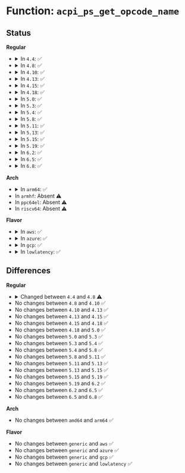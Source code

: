 # Function: <code>acpi_ps_get_opcode_name</code>

## Status
<b>Regular</b>
<ul>
<li>
<details>
<summary>In <code>4.4</code>: ✅</summary>

```c
char *acpi_ps_get_opcode_name(u16 opcode);
```

**Collision:** Unique Global

**Inline:** No

**Transformation:** False

**Instances:**

```
In drivers/acpi/acpica/psopinfo.c (ffffffff814a1b6d)
Location: drivers/acpi/acpica/psopinfo.c:161
Inline: False
Direct callers:
  - drivers/acpi/acpica/dsopcode.c:acpi_ds_init_buffer_field
  - drivers/acpi/acpica/dsopcode.c:acpi_ds_eval_buffer_field_operands
  - drivers/acpi/acpica/dswexec.c:acpi_ds_exec_end_op
  - drivers/acpi/acpica/exoparg1.c:acpi_ex_opcode_1A_1T_1R
  - drivers/acpi/acpica/exoparg1.c:acpi_ex_opcode_1A_0T_1R
```
**Symbols:**

```
ffffffff814a1b6d-ffffffff814a1b7f: acpi_ps_get_opcode_name (STB_GLOBAL)
```
</details>
</li>
<li>
<details>
<summary>In <code>4.8</code>: ✅</summary>

```c
const char *acpi_ps_get_opcode_name(u16 opcode);
```

**Collision:** Unique Global

**Inline:** No

**Transformation:** False

**Instances:**

```
In drivers/acpi/acpica/psopinfo.c (ffffffff814f0e86)
Location: drivers/acpi/acpica/psopinfo.c:161
Inline: False
Direct callers:
  - drivers/acpi/acpica/dsopcode.c:acpi_ds_eval_buffer_field_operands
  - drivers/acpi/acpica/dsopcode.c:acpi_ds_init_buffer_field
  - drivers/acpi/acpica/dswexec.c:acpi_ds_exec_end_op
  - drivers/acpi/acpica/exoparg1.c:acpi_ex_opcode_1A_0T_1R
  - drivers/acpi/acpica/exoparg1.c:acpi_ex_opcode_1A_1T_1R
```
**Symbols:**

```
ffffffff814f0e86-ffffffff814f0e98: acpi_ps_get_opcode_name (STB_GLOBAL)
```
</details>
</li>
<li>
<details>
<summary>In <code>4.10</code>: ✅</summary>

```c
const char *acpi_ps_get_opcode_name(u16 opcode);
```

**Collision:** Unique Global

**Inline:** No

**Transformation:** False

**Instances:**

```
In drivers/acpi/acpica/psopinfo.c (ffffffff815138db)
Location: drivers/acpi/acpica/psopinfo.c:161
Inline: False
Direct callers:
  - drivers/acpi/acpica/dsopcode.c:acpi_ds_eval_buffer_field_operands
  - drivers/acpi/acpica/dsopcode.c:acpi_ds_init_buffer_field
  - drivers/acpi/acpica/dswexec.c:acpi_ds_exec_end_op
  - drivers/acpi/acpica/exoparg1.c:acpi_ex_opcode_1A_0T_1R
  - drivers/acpi/acpica/exoparg1.c:acpi_ex_opcode_1A_1T_1R
```
**Symbols:**

```
ffffffff815138db-ffffffff815138ed: acpi_ps_get_opcode_name (STB_GLOBAL)
```
</details>
</li>
<li>
<details>
<summary>In <code>4.13</code>: ✅</summary>

```c
const char *acpi_ps_get_opcode_name(u16 opcode);
```

**Collision:** Unique Global

**Inline:** No

**Transformation:** False

**Instances:**

```
In drivers/acpi/acpica/psopinfo.c (ffffffff8152403c)
Location: drivers/acpi/acpica/psopinfo.c:161
Inline: False
Direct callers:
  - drivers/acpi/acpica/dsopcode.c:acpi_ds_eval_buffer_field_operands
  - drivers/acpi/acpica/dsopcode.c:acpi_ds_init_buffer_field
  - drivers/acpi/acpica/dswexec.c:acpi_ds_exec_end_op
  - drivers/acpi/acpica/exoparg1.c:acpi_ex_opcode_1A_0T_1R
  - drivers/acpi/acpica/exoparg1.c:acpi_ex_opcode_1A_1T_1R
```
**Symbols:**

```
ffffffff8152403c-ffffffff8152404e: acpi_ps_get_opcode_name (STB_GLOBAL)
```
</details>
</li>
<li>
<details>
<summary>In <code>4.15</code>: ✅</summary>

```c
const char *acpi_ps_get_opcode_name(u16 opcode);
```

**Collision:** Unique Global

**Inline:** No

**Transformation:** False

**Instances:**

```
In drivers/acpi/acpica/psopinfo.c (ffffffff8157974e)
Location: drivers/acpi/acpica/psopinfo.c:161
Inline: False
Direct callers:
  - drivers/acpi/acpica/dsopcode.c:acpi_ds_eval_bank_field_operands
  - drivers/acpi/acpica/dsopcode.c:acpi_ds_eval_buffer_field_operands
  - drivers/acpi/acpica/dsopcode.c:acpi_ds_init_buffer_field
  - drivers/acpi/acpica/dsutils.c:acpi_ds_is_result_used
  - drivers/acpi/acpica/dsutils.c:acpi_ds_is_result_used
  - drivers/acpi/acpica/dsutils.c:acpi_ds_is_result_used
  - drivers/acpi/acpica/dsutils.c:acpi_ds_is_result_used
  - drivers/acpi/acpica/dsutils.c:acpi_ds_is_result_used
  - drivers/acpi/acpica/dswexec.c:acpi_ds_exec_end_op
  - drivers/acpi/acpica/dswload2.c:acpi_ds_load2_end_op
  - drivers/acpi/acpica/exoparg1.c:acpi_ex_opcode_1A_0T_1R
  - drivers/acpi/acpica/exoparg1.c:acpi_ex_opcode_1A_0T_1R
  - drivers/acpi/acpica/exoparg1.c:acpi_ex_opcode_1A_1T_1R
  - drivers/acpi/acpica/exoparg1.c:acpi_ex_opcode_1A_1T_1R
  - drivers/acpi/acpica/exoparg1.c:acpi_ex_opcode_1A_1T_0R
  - drivers/acpi/acpica/exoparg1.c:acpi_ex_opcode_1A_0T_0R
  - drivers/acpi/acpica/exoparg1.c:acpi_ex_opcode_0A_0T_1R
  - drivers/acpi/acpica/exoparg2.c:acpi_ex_opcode_2A_0T_1R
  - drivers/acpi/acpica/exoparg2.c:acpi_ex_opcode_2A_1T_1R
  - drivers/acpi/acpica/exoparg2.c:acpi_ex_opcode_2A_2T_1R
  - drivers/acpi/acpica/exoparg2.c:acpi_ex_opcode_2A_0T_0R
  - drivers/acpi/acpica/exoparg3.c:acpi_ex_opcode_3A_1T_1R
  - drivers/acpi/acpica/exoparg3.c:acpi_ex_opcode_3A_0T_0R
  - drivers/acpi/acpica/exoparg6.c:acpi_ex_opcode_6A_0T_1R
  - drivers/acpi/acpica/exresop.c:acpi_ex_resolve_operands
```
**Symbols:**

```
ffffffff8157974e-ffffffff81579764: acpi_ps_get_opcode_name (STB_GLOBAL)
```
</details>
</li>
<li>
<details>
<summary>In <code>4.18</code>: ✅</summary>

```c
const char *acpi_ps_get_opcode_name(u16 opcode);
```

**Collision:** Unique Global

**Inline:** No

**Transformation:** False

**Instances:**

```
In drivers/acpi/acpica/psopinfo.c (ffffffff815b084c)
Location: drivers/acpi/acpica/psopinfo.c:127
Inline: False
Direct callers:
  - drivers/acpi/acpica/dsopcode.c:acpi_ds_eval_bank_field_operands
  - drivers/acpi/acpica/dsopcode.c:acpi_ds_eval_buffer_field_operands
  - drivers/acpi/acpica/dsopcode.c:acpi_ds_init_buffer_field
  - drivers/acpi/acpica/dsutils.c:acpi_ds_is_result_used
  - drivers/acpi/acpica/dsutils.c:acpi_ds_is_result_used
  - drivers/acpi/acpica/dsutils.c:acpi_ds_is_result_used
  - drivers/acpi/acpica/dsutils.c:acpi_ds_is_result_used
  - drivers/acpi/acpica/dsutils.c:acpi_ds_is_result_used
  - drivers/acpi/acpica/dswexec.c:acpi_ds_exec_end_op
  - drivers/acpi/acpica/dswload2.c:acpi_ds_load2_end_op
  - drivers/acpi/acpica/exoparg1.c:acpi_ex_opcode_1A_0T_1R
  - drivers/acpi/acpica/exoparg1.c:acpi_ex_opcode_1A_0T_1R
  - drivers/acpi/acpica/exoparg1.c:acpi_ex_opcode_1A_1T_1R
  - drivers/acpi/acpica/exoparg1.c:acpi_ex_opcode_1A_1T_1R
  - drivers/acpi/acpica/exoparg1.c:acpi_ex_opcode_1A_1T_0R
  - drivers/acpi/acpica/exoparg1.c:acpi_ex_opcode_1A_0T_0R
  - drivers/acpi/acpica/exoparg1.c:acpi_ex_opcode_0A_0T_1R
  - drivers/acpi/acpica/exoparg2.c:acpi_ex_opcode_2A_0T_1R
  - drivers/acpi/acpica/exoparg2.c:acpi_ex_opcode_2A_1T_1R
  - drivers/acpi/acpica/exoparg2.c:acpi_ex_opcode_2A_2T_1R
  - drivers/acpi/acpica/exoparg2.c:acpi_ex_opcode_2A_0T_0R
  - drivers/acpi/acpica/exoparg3.c:acpi_ex_opcode_3A_1T_1R
  - drivers/acpi/acpica/exoparg3.c:acpi_ex_opcode_3A_0T_0R
  - drivers/acpi/acpica/exoparg6.c:acpi_ex_opcode_6A_0T_1R
  - drivers/acpi/acpica/exresop.c:acpi_ex_resolve_operands
  - drivers/acpi/acpica/psloop.c:acpi_ps_parse_loop
  - drivers/acpi/acpica/pswalk.c:acpi_ps_delete_parse_tree
```
**Symbols:**

```
ffffffff815b084c-ffffffff815b0862: acpi_ps_get_opcode_name (STB_GLOBAL)
```
</details>
</li>
<li>
<details>
<summary>In <code>5.0</code>: ✅</summary>

```c
const char *acpi_ps_get_opcode_name(u16 opcode);
```

**Collision:** Unique Global

**Inline:** No

**Transformation:** False

**Instances:**

```
In drivers/acpi/acpica/psopinfo.c (ffffffff815c98f0)
Location: drivers/acpi/acpica/psopinfo.c:127
Inline: False
Direct callers:
  - drivers/acpi/acpica/dsopcode.c:acpi_ds_eval_bank_field_operands
  - drivers/acpi/acpica/dsopcode.c:acpi_ds_eval_buffer_field_operands
  - drivers/acpi/acpica/dsopcode.c:acpi_ds_init_buffer_field
  - drivers/acpi/acpica/dsutils.c:acpi_ds_is_result_used
  - drivers/acpi/acpica/dsutils.c:acpi_ds_is_result_used
  - drivers/acpi/acpica/dsutils.c:acpi_ds_is_result_used
  - drivers/acpi/acpica/dsutils.c:acpi_ds_is_result_used
  - drivers/acpi/acpica/dsutils.c:acpi_ds_is_result_used
  - drivers/acpi/acpica/dswexec.c:acpi_ds_exec_end_op
  - drivers/acpi/acpica/dswload2.c:acpi_ds_load2_end_op
  - drivers/acpi/acpica/exoparg1.c:acpi_ex_opcode_1A_0T_1R
  - drivers/acpi/acpica/exoparg1.c:acpi_ex_opcode_1A_0T_1R
  - drivers/acpi/acpica/exoparg1.c:acpi_ex_opcode_1A_1T_1R
  - drivers/acpi/acpica/exoparg1.c:acpi_ex_opcode_1A_1T_1R
  - drivers/acpi/acpica/exoparg1.c:acpi_ex_opcode_1A_1T_0R
  - drivers/acpi/acpica/exoparg1.c:acpi_ex_opcode_1A_0T_0R
  - drivers/acpi/acpica/exoparg1.c:acpi_ex_opcode_0A_0T_1R
  - drivers/acpi/acpica/exoparg2.c:acpi_ex_opcode_2A_0T_1R
  - drivers/acpi/acpica/exoparg2.c:acpi_ex_opcode_2A_1T_1R
  - drivers/acpi/acpica/exoparg2.c:acpi_ex_opcode_2A_2T_1R
  - drivers/acpi/acpica/exoparg2.c:acpi_ex_opcode_2A_0T_0R
  - drivers/acpi/acpica/exoparg3.c:acpi_ex_opcode_3A_1T_1R
  - drivers/acpi/acpica/exoparg3.c:acpi_ex_opcode_3A_0T_0R
  - drivers/acpi/acpica/exoparg6.c:acpi_ex_opcode_6A_0T_1R
  - drivers/acpi/acpica/exresop.c:acpi_ex_resolve_operands
  - drivers/acpi/acpica/psloop.c:acpi_ps_parse_loop
  - drivers/acpi/acpica/pswalk.c:acpi_ps_delete_parse_tree
  - drivers/acpi/acpica/dbxface.c:acpi_db_single_step
```
**Symbols:**

```
ffffffff815c98f0-ffffffff815c9906: acpi_ps_get_opcode_name (STB_GLOBAL)
```
</details>
</li>
<li>
<details>
<summary>In <code>5.3</code>: ✅</summary>

```c
const char *acpi_ps_get_opcode_name(u16 opcode);
```

**Collision:** Unique Global

**Inline:** No

**Transformation:** False

**Instances:**

```
In drivers/acpi/acpica/psopinfo.c (ffffffff815fb089)
Location: drivers/acpi/acpica/psopinfo.c:127
Inline: False
Direct callers:
  - drivers/acpi/acpica/dsopcode.c:acpi_ds_eval_bank_field_operands
  - drivers/acpi/acpica/dsopcode.c:acpi_ds_eval_buffer_field_operands
  - drivers/acpi/acpica/dsopcode.c:acpi_ds_init_buffer_field
  - drivers/acpi/acpica/dsutils.c:acpi_ds_is_result_used
  - drivers/acpi/acpica/dsutils.c:acpi_ds_is_result_used
  - drivers/acpi/acpica/dsutils.c:acpi_ds_is_result_used
  - drivers/acpi/acpica/dsutils.c:acpi_ds_is_result_used
  - drivers/acpi/acpica/dsutils.c:acpi_ds_is_result_used
  - drivers/acpi/acpica/dswexec.c:acpi_ds_exec_end_op
  - drivers/acpi/acpica/dswload2.c:acpi_ds_load2_end_op
  - drivers/acpi/acpica/exoparg1.c:acpi_ex_opcode_1A_0T_1R
  - drivers/acpi/acpica/exoparg1.c:acpi_ex_opcode_1A_0T_1R
  - drivers/acpi/acpica/exoparg1.c:acpi_ex_opcode_1A_1T_1R
  - drivers/acpi/acpica/exoparg1.c:acpi_ex_opcode_1A_1T_1R
  - drivers/acpi/acpica/exoparg1.c:acpi_ex_opcode_1A_1T_0R
  - drivers/acpi/acpica/exoparg1.c:acpi_ex_opcode_1A_0T_0R
  - drivers/acpi/acpica/exoparg1.c:acpi_ex_opcode_0A_0T_1R
  - drivers/acpi/acpica/exoparg2.c:acpi_ex_opcode_2A_0T_1R
  - drivers/acpi/acpica/exoparg2.c:acpi_ex_opcode_2A_1T_1R
  - drivers/acpi/acpica/exoparg2.c:acpi_ex_opcode_2A_2T_1R
  - drivers/acpi/acpica/exoparg2.c:acpi_ex_opcode_2A_0T_0R
  - drivers/acpi/acpica/exoparg3.c:acpi_ex_opcode_3A_1T_1R
  - drivers/acpi/acpica/exoparg3.c:acpi_ex_opcode_3A_0T_0R
  - drivers/acpi/acpica/exoparg6.c:acpi_ex_opcode_6A_0T_1R
  - drivers/acpi/acpica/exresop.c:acpi_ex_resolve_operands
  - drivers/acpi/acpica/psloop.c:acpi_ps_parse_loop
  - drivers/acpi/acpica/pswalk.c:acpi_ps_delete_parse_tree
  - drivers/acpi/acpica/dbxface.c:acpi_db_single_step
```
**Symbols:**

```
ffffffff815fb089-ffffffff815fb09f: acpi_ps_get_opcode_name (STB_GLOBAL)
```
</details>
</li>
<li>
<details>
<summary>In <code>5.4</code>: ✅</summary>

```c
const char *acpi_ps_get_opcode_name(u16 opcode);
```

**Collision:** Unique Global

**Inline:** No

**Transformation:** False

**Instances:**

```
In drivers/acpi/acpica/psopinfo.c (ffffffff8161c530)
Location: drivers/acpi/acpica/psopinfo.c:127
Inline: False
Direct callers:
  - drivers/acpi/acpica/dsopcode.c:acpi_ds_eval_bank_field_operands
  - drivers/acpi/acpica/dsopcode.c:acpi_ds_eval_buffer_field_operands
  - drivers/acpi/acpica/dsopcode.c:acpi_ds_init_buffer_field
  - drivers/acpi/acpica/dsutils.c:acpi_ds_is_result_used
  - drivers/acpi/acpica/dsutils.c:acpi_ds_is_result_used
  - drivers/acpi/acpica/dsutils.c:acpi_ds_is_result_used
  - drivers/acpi/acpica/dsutils.c:acpi_ds_is_result_used
  - drivers/acpi/acpica/dsutils.c:acpi_ds_is_result_used
  - drivers/acpi/acpica/dswexec.c:acpi_ds_exec_end_op
  - drivers/acpi/acpica/dswload2.c:acpi_ds_load2_end_op
  - drivers/acpi/acpica/exoparg1.c:acpi_ex_opcode_1A_0T_1R
  - drivers/acpi/acpica/exoparg1.c:acpi_ex_opcode_1A_0T_1R
  - drivers/acpi/acpica/exoparg1.c:acpi_ex_opcode_1A_1T_1R
  - drivers/acpi/acpica/exoparg1.c:acpi_ex_opcode_1A_1T_1R
  - drivers/acpi/acpica/exoparg1.c:acpi_ex_opcode_1A_1T_0R
  - drivers/acpi/acpica/exoparg1.c:acpi_ex_opcode_1A_0T_0R
  - drivers/acpi/acpica/exoparg1.c:acpi_ex_opcode_0A_0T_1R
  - drivers/acpi/acpica/exoparg2.c:acpi_ex_opcode_2A_0T_1R
  - drivers/acpi/acpica/exoparg2.c:acpi_ex_opcode_2A_1T_1R
  - drivers/acpi/acpica/exoparg2.c:acpi_ex_opcode_2A_2T_1R
  - drivers/acpi/acpica/exoparg2.c:acpi_ex_opcode_2A_0T_0R
  - drivers/acpi/acpica/exoparg3.c:acpi_ex_opcode_3A_1T_1R
  - drivers/acpi/acpica/exoparg3.c:acpi_ex_opcode_3A_0T_0R
  - drivers/acpi/acpica/exoparg6.c:acpi_ex_opcode_6A_0T_1R
  - drivers/acpi/acpica/exresop.c:acpi_ex_resolve_operands
  - drivers/acpi/acpica/psloop.c:acpi_ps_parse_loop
  - drivers/acpi/acpica/pswalk.c:acpi_ps_delete_parse_tree
  - drivers/acpi/acpica/dbxface.c:acpi_db_single_step
```
**Symbols:**

```
ffffffff8161c530-ffffffff8161c546: acpi_ps_get_opcode_name (STB_GLOBAL)
```
</details>
</li>
<li>
<details>
<summary>In <code>5.8</code>: ✅</summary>

```c
const char *acpi_ps_get_opcode_name(u16 opcode);
```

**Collision:** Unique Global

**Inline:** No

**Transformation:** False

**Instances:**

```
In drivers/acpi/acpica/psopinfo.c (ffffffff816c8ab9)
Location: drivers/acpi/acpica/psopinfo.c:127
Inline: False
Direct callers:
  - drivers/acpi/acpica/dsopcode.c:acpi_ds_eval_bank_field_operands
  - drivers/acpi/acpica/dsopcode.c:acpi_ds_eval_buffer_field_operands
  - drivers/acpi/acpica/dsopcode.c:acpi_ds_init_buffer_field
  - drivers/acpi/acpica/dsutils.c:acpi_ds_is_result_used
  - drivers/acpi/acpica/dsutils.c:acpi_ds_is_result_used
  - drivers/acpi/acpica/dsutils.c:acpi_ds_is_result_used
  - drivers/acpi/acpica/dsutils.c:acpi_ds_is_result_used
  - drivers/acpi/acpica/dsutils.c:acpi_ds_is_result_used
  - drivers/acpi/acpica/dswexec.c:acpi_ds_exec_end_op
  - drivers/acpi/acpica/dswload2.c:acpi_ds_load2_end_op
  - drivers/acpi/acpica/exoparg1.c:acpi_ex_opcode_1A_0T_1R
  - drivers/acpi/acpica/exoparg1.c:acpi_ex_opcode_1A_0T_1R
  - drivers/acpi/acpica/exoparg1.c:acpi_ex_opcode_1A_1T_1R
  - drivers/acpi/acpica/exoparg1.c:acpi_ex_opcode_1A_1T_1R
  - drivers/acpi/acpica/exoparg1.c:acpi_ex_opcode_1A_1T_0R
  - drivers/acpi/acpica/exoparg1.c:acpi_ex_opcode_1A_0T_0R
  - drivers/acpi/acpica/exoparg1.c:acpi_ex_opcode_0A_0T_1R
  - drivers/acpi/acpica/exoparg2.c:acpi_ex_opcode_2A_0T_1R
  - drivers/acpi/acpica/exoparg2.c:acpi_ex_opcode_2A_1T_1R
  - drivers/acpi/acpica/exoparg2.c:acpi_ex_opcode_2A_2T_1R
  - drivers/acpi/acpica/exoparg2.c:acpi_ex_opcode_2A_0T_0R
  - drivers/acpi/acpica/exoparg3.c:acpi_ex_opcode_3A_1T_1R
  - drivers/acpi/acpica/exoparg3.c:acpi_ex_opcode_3A_0T_0R
  - drivers/acpi/acpica/exoparg6.c:acpi_ex_opcode_6A_0T_1R
  - drivers/acpi/acpica/exresop.c:acpi_ex_resolve_operands
  - drivers/acpi/acpica/psloop.c:acpi_ps_parse_loop
  - drivers/acpi/acpica/pswalk.c:acpi_ps_delete_parse_tree
  - drivers/acpi/acpica/dbxface.c:acpi_db_single_step
```
**Symbols:**

```
ffffffff816c8ab9-ffffffff816c8acf: acpi_ps_get_opcode_name (STB_GLOBAL)
```
</details>
</li>
<li>
<details>
<summary>In <code>5.11</code>: ✅</summary>

```c
const char *acpi_ps_get_opcode_name(u16 opcode);
```

**Collision:** Unique Global

**Inline:** No

**Transformation:** False

**Instances:**

```
In drivers/acpi/acpica/psopinfo.c (ffffffff816e6adf)
Location: drivers/acpi/acpica/psopinfo.c:127
Inline: False
Direct callers:
  - drivers/acpi/acpica/dsopcode.c:acpi_ds_eval_bank_field_operands
  - drivers/acpi/acpica/dsopcode.c:acpi_ds_eval_buffer_field_operands
  - drivers/acpi/acpica/dsopcode.c:acpi_ds_init_buffer_field
  - drivers/acpi/acpica/dsutils.c:acpi_ds_is_result_used
  - drivers/acpi/acpica/dsutils.c:acpi_ds_is_result_used
  - drivers/acpi/acpica/dsutils.c:acpi_ds_is_result_used
  - drivers/acpi/acpica/dsutils.c:acpi_ds_is_result_used
  - drivers/acpi/acpica/dsutils.c:acpi_ds_is_result_used
  - drivers/acpi/acpica/dswexec.c:acpi_ds_exec_end_op
  - drivers/acpi/acpica/dswload2.c:acpi_ds_load2_end_op
  - drivers/acpi/acpica/exoparg1.c:acpi_ex_opcode_1A_0T_1R
  - drivers/acpi/acpica/exoparg1.c:acpi_ex_opcode_1A_0T_1R
  - drivers/acpi/acpica/exoparg1.c:acpi_ex_opcode_1A_1T_1R
  - drivers/acpi/acpica/exoparg1.c:acpi_ex_opcode_1A_1T_1R
  - drivers/acpi/acpica/exoparg1.c:acpi_ex_opcode_1A_1T_0R
  - drivers/acpi/acpica/exoparg1.c:acpi_ex_opcode_1A_0T_0R
  - drivers/acpi/acpica/exoparg1.c:acpi_ex_opcode_0A_0T_1R
  - drivers/acpi/acpica/exoparg2.c:acpi_ex_opcode_2A_0T_1R
  - drivers/acpi/acpica/exoparg2.c:acpi_ex_opcode_2A_1T_1R
  - drivers/acpi/acpica/exoparg2.c:acpi_ex_opcode_2A_2T_1R
  - drivers/acpi/acpica/exoparg2.c:acpi_ex_opcode_2A_0T_0R
  - drivers/acpi/acpica/exoparg3.c:acpi_ex_opcode_3A_1T_1R
  - drivers/acpi/acpica/exoparg3.c:acpi_ex_opcode_3A_0T_0R
  - drivers/acpi/acpica/exoparg6.c:acpi_ex_opcode_6A_0T_1R
  - drivers/acpi/acpica/exresop.c:acpi_ex_resolve_operands
  - drivers/acpi/acpica/psloop.c:acpi_ps_parse_loop
  - drivers/acpi/acpica/pswalk.c:acpi_ps_delete_parse_tree
  - drivers/acpi/acpica/dbxface.c:acpi_db_single_step
```
**Symbols:**

```
ffffffff816e6adf-ffffffff816e6af5: acpi_ps_get_opcode_name (STB_GLOBAL)
```
</details>
</li>
<li>
<details>
<summary>In <code>5.13</code>: ✅</summary>

```c
const char *acpi_ps_get_opcode_name(u16 opcode);
```

**Collision:** Unique Global

**Inline:** No

**Transformation:** False

**Instances:**

```
In drivers/acpi/acpica/psopinfo.c (ffffffff816c89a0)
Location: drivers/acpi/acpica/psopinfo.c:127
Inline: False
Direct callers:
  - drivers/acpi/acpica/dsopcode.c:acpi_ds_eval_bank_field_operands
  - drivers/acpi/acpica/dsopcode.c:acpi_ds_eval_buffer_field_operands
  - drivers/acpi/acpica/dsopcode.c:acpi_ds_init_buffer_field
  - drivers/acpi/acpica/dsutils.c:acpi_ds_is_result_used
  - drivers/acpi/acpica/dsutils.c:acpi_ds_is_result_used
  - drivers/acpi/acpica/dsutils.c:acpi_ds_is_result_used
  - drivers/acpi/acpica/dsutils.c:acpi_ds_is_result_used
  - drivers/acpi/acpica/dsutils.c:acpi_ds_is_result_used
  - drivers/acpi/acpica/dswexec.c:acpi_ds_exec_end_op
  - drivers/acpi/acpica/dswload2.c:acpi_ds_load2_end_op
  - drivers/acpi/acpica/exoparg1.c:acpi_ex_opcode_1A_0T_1R
  - drivers/acpi/acpica/exoparg1.c:acpi_ex_opcode_1A_0T_1R
  - drivers/acpi/acpica/exoparg1.c:acpi_ex_opcode_1A_1T_1R
  - drivers/acpi/acpica/exoparg1.c:acpi_ex_opcode_1A_1T_1R
  - drivers/acpi/acpica/exoparg1.c:acpi_ex_opcode_1A_1T_0R
  - drivers/acpi/acpica/exoparg1.c:acpi_ex_opcode_1A_0T_0R
  - drivers/acpi/acpica/exoparg1.c:acpi_ex_opcode_0A_0T_1R
  - drivers/acpi/acpica/exoparg2.c:acpi_ex_opcode_2A_0T_1R
  - drivers/acpi/acpica/exoparg2.c:acpi_ex_opcode_2A_1T_1R
  - drivers/acpi/acpica/exoparg2.c:acpi_ex_opcode_2A_2T_1R
  - drivers/acpi/acpica/exoparg2.c:acpi_ex_opcode_2A_0T_0R
  - drivers/acpi/acpica/exoparg3.c:acpi_ex_opcode_3A_1T_1R
  - drivers/acpi/acpica/exoparg3.c:acpi_ex_opcode_3A_0T_0R
  - drivers/acpi/acpica/exoparg6.c:acpi_ex_opcode_6A_0T_1R
  - drivers/acpi/acpica/exresop.c:acpi_ex_resolve_operands
  - drivers/acpi/acpica/psloop.c:acpi_ps_parse_loop
  - drivers/acpi/acpica/pswalk.c:acpi_ps_delete_parse_tree
  - drivers/acpi/acpica/dbxface.c:acpi_db_single_step
```
**Symbols:**

```
ffffffff816c89a0-ffffffff816c89b6: acpi_ps_get_opcode_name (STB_GLOBAL)
```
</details>
</li>
<li>
<details>
<summary>In <code>5.15</code>: ✅</summary>

```c
const char *acpi_ps_get_opcode_name(u16 opcode);
```

**Collision:** Unique Global

**Inline:** No

**Transformation:** False

**Instances:**

```
In drivers/acpi/acpica/psopinfo.c (ffffffff8173fd2e)
Location: drivers/acpi/acpica/psopinfo.c:127
Inline: False
Direct callers:
  - drivers/acpi/acpica/dsopcode.c:acpi_ds_eval_bank_field_operands
  - drivers/acpi/acpica/dsopcode.c:acpi_ds_eval_buffer_field_operands
  - drivers/acpi/acpica/dsopcode.c:acpi_ds_init_buffer_field
  - drivers/acpi/acpica/dsutils.c:acpi_ds_is_result_used
  - drivers/acpi/acpica/dsutils.c:acpi_ds_is_result_used
  - drivers/acpi/acpica/dsutils.c:acpi_ds_is_result_used
  - drivers/acpi/acpica/dsutils.c:acpi_ds_is_result_used
  - drivers/acpi/acpica/dsutils.c:acpi_ds_is_result_used
  - drivers/acpi/acpica/dswexec.c:acpi_ds_exec_end_op
  - drivers/acpi/acpica/dswload2.c:acpi_ds_load2_end_op
  - drivers/acpi/acpica/exoparg1.c:acpi_ex_opcode_1A_0T_1R
  - drivers/acpi/acpica/exoparg1.c:acpi_ex_opcode_1A_0T_1R
  - drivers/acpi/acpica/exoparg1.c:acpi_ex_opcode_1A_1T_1R
  - drivers/acpi/acpica/exoparg1.c:acpi_ex_opcode_1A_1T_1R
  - drivers/acpi/acpica/exoparg1.c:acpi_ex_opcode_1A_1T_0R
  - drivers/acpi/acpica/exoparg1.c:acpi_ex_opcode_1A_0T_0R
  - drivers/acpi/acpica/exoparg1.c:acpi_ex_opcode_0A_0T_1R
  - drivers/acpi/acpica/exoparg2.c:acpi_ex_opcode_2A_0T_1R
  - drivers/acpi/acpica/exoparg2.c:acpi_ex_opcode_2A_1T_1R
  - drivers/acpi/acpica/exoparg2.c:acpi_ex_opcode_2A_2T_1R
  - drivers/acpi/acpica/exoparg2.c:acpi_ex_opcode_2A_0T_0R
  - drivers/acpi/acpica/exoparg3.c:acpi_ex_opcode_3A_1T_1R
  - drivers/acpi/acpica/exoparg3.c:acpi_ex_opcode_3A_0T_0R
  - drivers/acpi/acpica/exoparg6.c:acpi_ex_opcode_6A_0T_1R
  - drivers/acpi/acpica/exresop.c:acpi_ex_resolve_operands
  - drivers/acpi/acpica/psloop.c:acpi_ps_parse_loop
  - drivers/acpi/acpica/pswalk.c:acpi_ps_delete_parse_tree
  - drivers/acpi/acpica/dbxface.c:acpi_db_single_step
```
**Symbols:**

```
ffffffff8173fd2e-ffffffff8173fd44: acpi_ps_get_opcode_name (STB_GLOBAL)
```
</details>
</li>
<li>
<details>
<summary>In <code>5.19</code>: ✅</summary>

```c
const char *acpi_ps_get_opcode_name(u16 opcode);
```

**Collision:** Unique Global

**Inline:** No

**Transformation:** False

**Instances:**

```
In drivers/acpi/acpica/psopinfo.c (ffffffff818715fd)
Location: drivers/acpi/acpica/psopinfo.c:127
Inline: False
Direct callers:
  - drivers/acpi/acpica/dsopcode.c:acpi_ds_eval_bank_field_operands
  - drivers/acpi/acpica/dsopcode.c:acpi_ds_eval_buffer_field_operands
  - drivers/acpi/acpica/dsopcode.c:acpi_ds_init_buffer_field
  - drivers/acpi/acpica/dsutils.c:acpi_ds_is_result_used
  - drivers/acpi/acpica/dsutils.c:acpi_ds_is_result_used
  - drivers/acpi/acpica/dsutils.c:acpi_ds_is_result_used
  - drivers/acpi/acpica/dsutils.c:acpi_ds_is_result_used
  - drivers/acpi/acpica/dsutils.c:acpi_ds_is_result_used
  - drivers/acpi/acpica/dswexec.c:acpi_ds_exec_end_op
  - drivers/acpi/acpica/dswload2.c:acpi_ds_load2_end_op
  - drivers/acpi/acpica/exoparg1.c:acpi_ex_opcode_1A_0T_1R
  - drivers/acpi/acpica/exoparg1.c:acpi_ex_opcode_1A_0T_1R
  - drivers/acpi/acpica/exoparg1.c:acpi_ex_opcode_1A_1T_1R
  - drivers/acpi/acpica/exoparg1.c:acpi_ex_opcode_1A_1T_1R
  - drivers/acpi/acpica/exoparg1.c:acpi_ex_opcode_1A_0T_0R
  - drivers/acpi/acpica/exoparg1.c:acpi_ex_opcode_0A_0T_1R
  - drivers/acpi/acpica/exoparg2.c:acpi_ex_opcode_2A_0T_1R
  - drivers/acpi/acpica/exoparg2.c:acpi_ex_opcode_2A_1T_1R
  - drivers/acpi/acpica/exoparg2.c:acpi_ex_opcode_2A_2T_1R
  - drivers/acpi/acpica/exoparg2.c:acpi_ex_opcode_2A_0T_0R
  - drivers/acpi/acpica/exoparg3.c:acpi_ex_opcode_3A_1T_1R
  - drivers/acpi/acpica/exoparg3.c:acpi_ex_opcode_3A_0T_0R
  - drivers/acpi/acpica/exoparg6.c:acpi_ex_opcode_6A_0T_1R
  - drivers/acpi/acpica/exresop.c:acpi_ex_resolve_operands
  - drivers/acpi/acpica/psloop.c:acpi_ps_parse_loop
  - drivers/acpi/acpica/pswalk.c:acpi_ps_delete_parse_tree
  - drivers/acpi/acpica/dbxface.c:acpi_db_single_step
```
**Symbols:**

```
ffffffff818715fd-ffffffff81871619: acpi_ps_get_opcode_name (STB_GLOBAL)
```
</details>
</li>
<li>
<details>
<summary>In <code>6.2</code>: ✅</summary>

```c
const char *acpi_ps_get_opcode_name(u16 opcode);
```

**Collision:** Unique Global

**Inline:** No

**Transformation:** False

**Instances:**

```
In drivers/acpi/acpica/psopinfo.c (ffffffff819b1fa0)
Location: drivers/acpi/acpica/psopinfo.c:127
Inline: False
Direct callers:
  - drivers/acpi/acpica/dsopcode.c:acpi_ds_eval_bank_field_operands
  - drivers/acpi/acpica/dsopcode.c:acpi_ds_eval_buffer_field_operands
  - drivers/acpi/acpica/dsopcode.c:acpi_ds_init_buffer_field
  - drivers/acpi/acpica/dsutils.c:acpi_ds_is_result_used
  - drivers/acpi/acpica/dsutils.c:acpi_ds_is_result_used
  - drivers/acpi/acpica/dsutils.c:acpi_ds_is_result_used
  - drivers/acpi/acpica/dsutils.c:acpi_ds_is_result_used
  - drivers/acpi/acpica/dsutils.c:acpi_ds_is_result_used
  - drivers/acpi/acpica/dswexec.c:acpi_ds_exec_end_op
  - drivers/acpi/acpica/dswload2.c:acpi_ds_load2_end_op
  - drivers/acpi/acpica/exoparg1.c:acpi_ex_opcode_1A_0T_1R
  - drivers/acpi/acpica/exoparg1.c:acpi_ex_opcode_1A_0T_1R
  - drivers/acpi/acpica/exoparg1.c:acpi_ex_opcode_1A_1T_1R
  - drivers/acpi/acpica/exoparg1.c:acpi_ex_opcode_1A_1T_1R
  - drivers/acpi/acpica/exoparg1.c:acpi_ex_opcode_1A_0T_0R
  - drivers/acpi/acpica/exoparg1.c:acpi_ex_opcode_0A_0T_1R
  - drivers/acpi/acpica/exoparg2.c:acpi_ex_opcode_2A_0T_1R
  - drivers/acpi/acpica/exoparg2.c:acpi_ex_opcode_2A_1T_1R
  - drivers/acpi/acpica/exoparg2.c:acpi_ex_opcode_2A_2T_1R
  - drivers/acpi/acpica/exoparg2.c:acpi_ex_opcode_2A_0T_0R
  - drivers/acpi/acpica/exoparg3.c:acpi_ex_opcode_3A_1T_1R
  - drivers/acpi/acpica/exoparg3.c:acpi_ex_opcode_3A_0T_0R
  - drivers/acpi/acpica/exoparg6.c:acpi_ex_opcode_6A_0T_1R
  - drivers/acpi/acpica/exresop.c:acpi_ex_resolve_operands
  - drivers/acpi/acpica/psloop.c:acpi_ps_parse_loop
  - drivers/acpi/acpica/pswalk.c:acpi_ps_delete_parse_tree
  - drivers/acpi/acpica/dbxface.c:acpi_db_single_step
```
**Symbols:**

```
ffffffff819b1fa0-ffffffff819b207e: acpi_ps_get_opcode_name (STB_GLOBAL)
```
</details>
</li>
<li>
<details>
<summary>In <code>6.5</code>: ✅</summary>

```c
const char *acpi_ps_get_opcode_name(u16 opcode);
```

**Collision:** Unique Global

**Inline:** No

**Transformation:** False

**Instances:**

```
In drivers/acpi/acpica/psopinfo.c (ffffffff819f8e90)
Location: drivers/acpi/acpica/psopinfo.c:127
Inline: False
Direct callers:
  - drivers/acpi/acpica/dsopcode.c:acpi_ds_eval_bank_field_operands
  - drivers/acpi/acpica/dsopcode.c:acpi_ds_eval_buffer_field_operands
  - drivers/acpi/acpica/dsopcode.c:acpi_ds_init_buffer_field
  - drivers/acpi/acpica/dsutils.c:acpi_ds_is_result_used
  - drivers/acpi/acpica/dsutils.c:acpi_ds_is_result_used
  - drivers/acpi/acpica/dsutils.c:acpi_ds_is_result_used
  - drivers/acpi/acpica/dsutils.c:acpi_ds_is_result_used
  - drivers/acpi/acpica/dsutils.c:acpi_ds_is_result_used
  - drivers/acpi/acpica/dswexec.c:acpi_ds_exec_end_op
  - drivers/acpi/acpica/dswload2.c:acpi_ds_load2_end_op
  - drivers/acpi/acpica/exoparg1.c:acpi_ex_opcode_1A_0T_1R
  - drivers/acpi/acpica/exoparg1.c:acpi_ex_opcode_1A_0T_1R
  - drivers/acpi/acpica/exoparg1.c:acpi_ex_opcode_1A_1T_1R
  - drivers/acpi/acpica/exoparg1.c:acpi_ex_opcode_1A_1T_1R
  - drivers/acpi/acpica/exoparg1.c:acpi_ex_opcode_1A_0T_0R
  - drivers/acpi/acpica/exoparg1.c:acpi_ex_opcode_0A_0T_1R
  - drivers/acpi/acpica/exoparg2.c:acpi_ex_opcode_2A_0T_1R
  - drivers/acpi/acpica/exoparg2.c:acpi_ex_opcode_2A_1T_1R
  - drivers/acpi/acpica/exoparg2.c:acpi_ex_opcode_2A_2T_1R
  - drivers/acpi/acpica/exoparg2.c:acpi_ex_opcode_2A_0T_0R
  - drivers/acpi/acpica/exoparg3.c:acpi_ex_opcode_3A_1T_1R
  - drivers/acpi/acpica/exoparg3.c:acpi_ex_opcode_3A_0T_0R
  - drivers/acpi/acpica/exoparg6.c:acpi_ex_opcode_6A_0T_1R
  - drivers/acpi/acpica/exresop.c:acpi_ex_resolve_operands
  - drivers/acpi/acpica/psloop.c:acpi_ps_parse_loop
  - drivers/acpi/acpica/pswalk.c:acpi_ps_delete_parse_tree
  - drivers/acpi/acpica/dbxface.c:acpi_db_single_step
```
**Symbols:**

```
ffffffff819f8e90-ffffffff819f8f70: acpi_ps_get_opcode_name (STB_GLOBAL)
```
</details>
</li>
<li>
<details>
<summary>In <code>6.8</code>: ✅</summary>

```c
const char *acpi_ps_get_opcode_name(u16 opcode);
```

**Collision:** Unique Global

**Inline:** No

**Transformation:** False

**Instances:**

```
In drivers/acpi/acpica/psopinfo.c (ffffffff81a43ce0)
Location: drivers/acpi/acpica/psopinfo.c:127
Inline: False
Direct callers:
  - drivers/acpi/acpica/dsopcode.c:acpi_ds_eval_bank_field_operands
  - drivers/acpi/acpica/dsopcode.c:acpi_ds_eval_buffer_field_operands
  - drivers/acpi/acpica/dsopcode.c:acpi_ds_init_buffer_field
  - drivers/acpi/acpica/dsutils.c:acpi_ds_is_result_used
  - drivers/acpi/acpica/dsutils.c:acpi_ds_is_result_used
  - drivers/acpi/acpica/dsutils.c:acpi_ds_is_result_used
  - drivers/acpi/acpica/dsutils.c:acpi_ds_is_result_used
  - drivers/acpi/acpica/dsutils.c:acpi_ds_is_result_used
  - drivers/acpi/acpica/dswexec.c:acpi_ds_exec_end_op
  - drivers/acpi/acpica/dswload2.c:acpi_ds_load2_end_op
  - drivers/acpi/acpica/exoparg1.c:acpi_ex_opcode_1A_0T_1R
  - drivers/acpi/acpica/exoparg1.c:acpi_ex_opcode_1A_0T_1R
  - drivers/acpi/acpica/exoparg1.c:acpi_ex_opcode_1A_1T_1R
  - drivers/acpi/acpica/exoparg1.c:acpi_ex_opcode_1A_1T_1R
  - drivers/acpi/acpica/exoparg1.c:acpi_ex_opcode_1A_0T_0R
  - drivers/acpi/acpica/exoparg1.c:acpi_ex_opcode_0A_0T_1R
  - drivers/acpi/acpica/exoparg2.c:acpi_ex_opcode_2A_0T_1R
  - drivers/acpi/acpica/exoparg2.c:acpi_ex_opcode_2A_1T_1R
  - drivers/acpi/acpica/exoparg2.c:acpi_ex_opcode_2A_2T_1R
  - drivers/acpi/acpica/exoparg2.c:acpi_ex_opcode_2A_0T_0R
  - drivers/acpi/acpica/exoparg3.c:acpi_ex_opcode_3A_1T_1R
  - drivers/acpi/acpica/exoparg3.c:acpi_ex_opcode_3A_0T_0R
  - drivers/acpi/acpica/exoparg6.c:acpi_ex_opcode_6A_0T_1R
  - drivers/acpi/acpica/exresop.c:acpi_ex_resolve_operands
  - drivers/acpi/acpica/psloop.c:acpi_ps_parse_loop
  - drivers/acpi/acpica/pswalk.c:acpi_ps_delete_parse_tree
  - drivers/acpi/acpica/dbxface.c:acpi_db_single_step
```
**Symbols:**

```
ffffffff81a43ce0-ffffffff81a43dc0: acpi_ps_get_opcode_name (STB_GLOBAL)
```
</details>
</li>
</ul>
<b>Arch</b>
<ul>
<li>
<details>
<summary>In <code>arm64</code>: ✅</summary>

```c
const char *acpi_ps_get_opcode_name(u16 opcode);
```

**Collision:** Unique Global

**Inline:** No

**Transformation:** False

**Instances:**

```
In drivers/acpi/acpica/psopinfo.c (ffff8000107932cc)
Location: drivers/acpi/acpica/psopinfo.c:127
Inline: False
Direct callers:
  - drivers/acpi/acpica/dsopcode.c:acpi_ds_eval_buffer_field_operands
  - drivers/acpi/acpica/dsopcode.c:acpi_ds_init_buffer_field
  - drivers/acpi/acpica/dswexec.c:acpi_ds_exec_end_op
  - drivers/acpi/acpica/exoparg1.c:acpi_ex_opcode_1A_0T_1R
  - drivers/acpi/acpica/exoparg1.c:acpi_ex_opcode_1A_1T_1R
  - drivers/acpi/acpica/psloop.c:acpi_ps_parse_loop
```
**Symbols:**

```
ffff8000107932cc-ffff8000107932ec: acpi_ps_get_opcode_name (STB_GLOBAL)
```
</details>
</li>
<li>
In <code>armhf</code>: Absent ⚠️
</li>
<li>
In <code>ppc64el</code>: Absent ⚠️
</li>
<li>
In <code>riscv64</code>: Absent ⚠️
</li>
</ul>
<b>Flavor</b>
<ul>
<li>
<details>
<summary>In <code>aws</code>: ✅</summary>

```c
const char *acpi_ps_get_opcode_name(u16 opcode);
```

**Collision:** Unique Global

**Inline:** No

**Transformation:** False

**Instances:**

```
In drivers/acpi/acpica/psopinfo.c (ffffffff815f8892)
Location: drivers/acpi/acpica/psopinfo.c:127
Inline: False
Direct callers:
  - drivers/acpi/acpica/dsopcode.c:acpi_ds_eval_buffer_field_operands
  - drivers/acpi/acpica/dsopcode.c:acpi_ds_init_buffer_field
  - drivers/acpi/acpica/dswexec.c:acpi_ds_exec_end_op
  - drivers/acpi/acpica/exoparg1.c:acpi_ex_opcode_1A_0T_1R
  - drivers/acpi/acpica/exoparg1.c:acpi_ex_opcode_1A_1T_1R
  - drivers/acpi/acpica/psloop.c:acpi_ps_parse_loop
```
**Symbols:**

```
ffffffff815f8892-ffffffff815f88a4: acpi_ps_get_opcode_name (STB_GLOBAL)
```
</details>
</li>
<li>
<details>
<summary>In <code>azure</code>: ✅</summary>

```c
const char *acpi_ps_get_opcode_name(u16 opcode);
```

**Collision:** Unique Global

**Inline:** No

**Transformation:** False

**Instances:**

```
In drivers/acpi/acpica/psopinfo.c (ffffffff815e3dd1)
Location: drivers/acpi/acpica/psopinfo.c:127
Inline: False
Direct callers:
  - drivers/acpi/acpica/dsopcode.c:acpi_ds_eval_buffer_field_operands
  - drivers/acpi/acpica/dsopcode.c:acpi_ds_init_buffer_field
  - drivers/acpi/acpica/dswexec.c:acpi_ds_exec_end_op
  - drivers/acpi/acpica/exoparg1.c:acpi_ex_opcode_1A_0T_1R
  - drivers/acpi/acpica/exoparg1.c:acpi_ex_opcode_1A_1T_1R
  - drivers/acpi/acpica/psloop.c:acpi_ps_parse_loop
```
**Symbols:**

```
ffffffff815e3dd1-ffffffff815e3de3: acpi_ps_get_opcode_name (STB_GLOBAL)
```
</details>
</li>
<li>
<details>
<summary>In <code>gcp</code>: ✅</summary>

```c
const char *acpi_ps_get_opcode_name(u16 opcode);
```

**Collision:** Unique Global

**Inline:** No

**Transformation:** False

**Instances:**

```
In drivers/acpi/acpica/psopinfo.c (ffffffff81610810)
Location: drivers/acpi/acpica/psopinfo.c:127
Inline: False
Direct callers:
  - drivers/acpi/acpica/dsopcode.c:acpi_ds_eval_bank_field_operands
  - drivers/acpi/acpica/dsopcode.c:acpi_ds_eval_buffer_field_operands
  - drivers/acpi/acpica/dsopcode.c:acpi_ds_init_buffer_field
  - drivers/acpi/acpica/dsutils.c:acpi_ds_is_result_used
  - drivers/acpi/acpica/dsutils.c:acpi_ds_is_result_used
  - drivers/acpi/acpica/dsutils.c:acpi_ds_is_result_used
  - drivers/acpi/acpica/dsutils.c:acpi_ds_is_result_used
  - drivers/acpi/acpica/dsutils.c:acpi_ds_is_result_used
  - drivers/acpi/acpica/dswexec.c:acpi_ds_exec_end_op
  - drivers/acpi/acpica/dswload2.c:acpi_ds_load2_end_op
  - drivers/acpi/acpica/exoparg1.c:acpi_ex_opcode_1A_0T_1R
  - drivers/acpi/acpica/exoparg1.c:acpi_ex_opcode_1A_0T_1R
  - drivers/acpi/acpica/exoparg1.c:acpi_ex_opcode_1A_1T_1R
  - drivers/acpi/acpica/exoparg1.c:acpi_ex_opcode_1A_1T_1R
  - drivers/acpi/acpica/exoparg1.c:acpi_ex_opcode_1A_1T_0R
  - drivers/acpi/acpica/exoparg1.c:acpi_ex_opcode_1A_0T_0R
  - drivers/acpi/acpica/exoparg1.c:acpi_ex_opcode_0A_0T_1R
  - drivers/acpi/acpica/exoparg2.c:acpi_ex_opcode_2A_0T_1R
  - drivers/acpi/acpica/exoparg2.c:acpi_ex_opcode_2A_1T_1R
  - drivers/acpi/acpica/exoparg2.c:acpi_ex_opcode_2A_2T_1R
  - drivers/acpi/acpica/exoparg2.c:acpi_ex_opcode_2A_0T_0R
  - drivers/acpi/acpica/exoparg3.c:acpi_ex_opcode_3A_1T_1R
  - drivers/acpi/acpica/exoparg3.c:acpi_ex_opcode_3A_0T_0R
  - drivers/acpi/acpica/exoparg6.c:acpi_ex_opcode_6A_0T_1R
  - drivers/acpi/acpica/exresop.c:acpi_ex_resolve_operands
  - drivers/acpi/acpica/psloop.c:acpi_ps_parse_loop
  - drivers/acpi/acpica/pswalk.c:acpi_ps_delete_parse_tree
  - drivers/acpi/acpica/dbxface.c:acpi_db_single_step
```
**Symbols:**

```
ffffffff81610810-ffffffff81610826: acpi_ps_get_opcode_name (STB_GLOBAL)
```
</details>
</li>
<li>
<details>
<summary>In <code>lowlatency</code>: ✅</summary>

```c
const char *acpi_ps_get_opcode_name(u16 opcode);
```

**Collision:** Unique Global

**Inline:** No

**Transformation:** False

**Instances:**

```
In drivers/acpi/acpica/psopinfo.c (ffffffff8162a6c0)
Location: drivers/acpi/acpica/psopinfo.c:127
Inline: False
Direct callers:
  - drivers/acpi/acpica/dsopcode.c:acpi_ds_eval_bank_field_operands
  - drivers/acpi/acpica/dsopcode.c:acpi_ds_eval_buffer_field_operands
  - drivers/acpi/acpica/dsopcode.c:acpi_ds_init_buffer_field
  - drivers/acpi/acpica/dsutils.c:acpi_ds_is_result_used
  - drivers/acpi/acpica/dsutils.c:acpi_ds_is_result_used
  - drivers/acpi/acpica/dsutils.c:acpi_ds_is_result_used
  - drivers/acpi/acpica/dsutils.c:acpi_ds_is_result_used
  - drivers/acpi/acpica/dsutils.c:acpi_ds_is_result_used
  - drivers/acpi/acpica/dswexec.c:acpi_ds_exec_end_op
  - drivers/acpi/acpica/dswload2.c:acpi_ds_load2_end_op
  - drivers/acpi/acpica/exoparg1.c:acpi_ex_opcode_1A_0T_1R
  - drivers/acpi/acpica/exoparg1.c:acpi_ex_opcode_1A_0T_1R
  - drivers/acpi/acpica/exoparg1.c:acpi_ex_opcode_1A_1T_1R
  - drivers/acpi/acpica/exoparg1.c:acpi_ex_opcode_1A_1T_1R
  - drivers/acpi/acpica/exoparg1.c:acpi_ex_opcode_1A_1T_0R
  - drivers/acpi/acpica/exoparg1.c:acpi_ex_opcode_1A_0T_0R
  - drivers/acpi/acpica/exoparg1.c:acpi_ex_opcode_0A_0T_1R
  - drivers/acpi/acpica/exoparg2.c:acpi_ex_opcode_2A_0T_1R
  - drivers/acpi/acpica/exoparg2.c:acpi_ex_opcode_2A_1T_1R
  - drivers/acpi/acpica/exoparg2.c:acpi_ex_opcode_2A_2T_1R
  - drivers/acpi/acpica/exoparg2.c:acpi_ex_opcode_2A_0T_0R
  - drivers/acpi/acpica/exoparg3.c:acpi_ex_opcode_3A_1T_1R
  - drivers/acpi/acpica/exoparg3.c:acpi_ex_opcode_3A_0T_0R
  - drivers/acpi/acpica/exoparg6.c:acpi_ex_opcode_6A_0T_1R
  - drivers/acpi/acpica/exresop.c:acpi_ex_resolve_operands
  - drivers/acpi/acpica/psloop.c:acpi_ps_parse_loop
  - drivers/acpi/acpica/pswalk.c:acpi_ps_delete_parse_tree
  - drivers/acpi/acpica/dbxface.c:acpi_db_single_step
```
**Symbols:**

```
ffffffff8162a6c0-ffffffff8162a6d6: acpi_ps_get_opcode_name (STB_GLOBAL)
```
</details>
</li>
</ul>

## Differences
<b>Regular</b>
<ul>
<li>
<details>
<summary>Changed between <code>4.4</code> and <code>4.8</code> ⚠️</summary>
<ul>
<li>
<b>Return type changed. </b>
<code>char *</code> ➡️ <code>const char *</code>
</li>
</ul>
</details>
</li>
<li>
No changes between <code>4.8</code> and <code>4.10</code> ✅
</li>
<li>
No changes between <code>4.10</code> and <code>4.13</code> ✅
</li>
<li>
No changes between <code>4.13</code> and <code>4.15</code> ✅
</li>
<li>
No changes between <code>4.15</code> and <code>4.18</code> ✅
</li>
<li>
No changes between <code>4.18</code> and <code>5.0</code> ✅
</li>
<li>
No changes between <code>5.0</code> and <code>5.3</code> ✅
</li>
<li>
No changes between <code>5.3</code> and <code>5.4</code> ✅
</li>
<li>
No changes between <code>5.4</code> and <code>5.8</code> ✅
</li>
<li>
No changes between <code>5.8</code> and <code>5.11</code> ✅
</li>
<li>
No changes between <code>5.11</code> and <code>5.13</code> ✅
</li>
<li>
No changes between <code>5.13</code> and <code>5.15</code> ✅
</li>
<li>
No changes between <code>5.15</code> and <code>5.19</code> ✅
</li>
<li>
No changes between <code>5.19</code> and <code>6.2</code> ✅
</li>
<li>
No changes between <code>6.2</code> and <code>6.5</code> ✅
</li>
<li>
No changes between <code>6.5</code> and <code>6.8</code> ✅
</li>
</ul>
<b>Arch</b>
<ul>
<li>
No changes between <code>amd64</code> and <code>arm64</code> ✅
</li>
</ul>
<b>Flavor</b>
<ul>
<li>
No changes between <code>generic</code> and <code>aws</code> ✅
</li>
<li>
No changes between <code>generic</code> and <code>azure</code> ✅
</li>
<li>
No changes between <code>generic</code> and <code>gcp</code> ✅
</li>
<li>
No changes between <code>generic</code> and <code>lowlatency</code> ✅
</li>
</ul>
